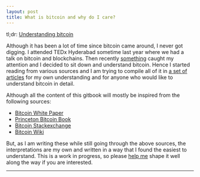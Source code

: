 ```yaml
---
layout: post
title: What is bitcoin and why do I care?
---
```


tl;dr: [Understanding bitcoin](https://bitcoinbook.aseemraj.me)

Although it has been a lot of time since bitcoin came around, I never got digging. I attended TEDx Hyderabad sometime last year where we had a talk on bitcoin and blockchains. Then recently [something](https://bitcoinmagazine.com/articles/needham-winklevoss-bitcoin-etf-would-have-profound-impact-on-price-but-approval-unlikely-1484254628/) caught my attention and I decided to sit down and understand bitcoin. Hence I started reading from various sources and I am trying to compile all of it in [a set of articles](https://www.gitbook.com/book/aseemraj/understanding-bitcoin/details) for my own understanding and for anyone who would like to understand bitcoin in detail.

Although all the content of this gitbook will mostly be inspired from the following sources:
- [Bitcoin White Paper](https://bitcoin.org/bitcoin.pdf)
- [Princeton Bitcoin Book](http://bitcoinbook.cs.princeton.edu/)
- [Bitcoin Stackexchange](http://bitcoin.stackexchange.com/)
- [Bitcoin Wiki](https://en.bitcoin.it/wiki/Main_Page)

But, as I am writing these while still going through the above sources, the interpretations are my own and written in a way that I found the easiest to understand. This is a work in progress, so please [help me](mailto:aseemraj@protonmail.com) shape it well along the way if you are interested.

---
